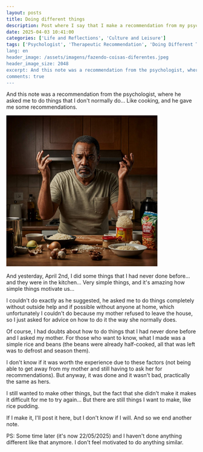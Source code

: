 ```yaml
---
layout: posts
title: Doing different things
description: Post where I say that I make a recommendation from my psychologist.
date: 2025-04-03 10:41:00
categories: ['Life and Reflections', 'Culture and Leisure']
tags: ['Psychologist', 'Therapeutic Recommendation', 'Doing Different Things', 'Cooking', 'Rice and Beans', 'Mother's Help', 'Independence', 'Motivation', 'Lack of Motivation', 'Rice Pudding', 'Habits', 'mental health', 'reflections', 'culinary']
lang: en
header_image: /assets/imagens/fazendo-coisas-diferentes.jpeg
header_image_size: 2048
excerpt: And this note was a recommendation from the psychologist, where he asked me to do things that I...
comments: true
---
```

And this note was a recommendation from the psychologist, where he asked me to do things that I don't normally do... Like cooking, and he gave me some recommendations.

<img loading='lazy' alt="Doing different things" src="/assets/imagens/fazendo-coisas-diferentes.jpeg" width="400" height="400">

And yesterday, April 2nd, I did some things that I had never done before... and they were in the kitchen... Very simple things, and it's amazing how simple things motivate us...

I couldn't do exactly as he suggested, he asked me to do things completely without outside help and if possible without anyone at home, which unfortunately I couldn't do because my mother refused to leave the house, so I just asked for advice on how to do it the way she normally does.

Of course, I had doubts about how to do things that I had never done before and I asked my mother. For those who want to know, what I made was a simple rice and beans (the beans were already half-cooked, all that was left was to defrost and season them).

I don't know if it was worth the experience due to these factors (not being able to get away from my mother and still having to ask her for recommendations). But anyway, it was done and it wasn't bad, practically the same as hers.

I still wanted to make other things, but the fact that she didn't make it makes it difficult for me to try again... But there are still things I want to make, like rice pudding.

If I make it, I'll post it here, but I don't know if I will. And so we end another note.

PS: Some time later (it's now 22/05/2025) and I haven't done anything different like that anymore. I don't feel motivated to do anything similar.